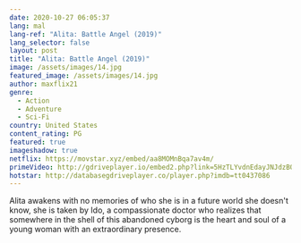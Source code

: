 ```yaml
---
date: 2020-10-27 06:05:37
lang: mal
lang-ref: "Alita: Battle Angel (2019)"
lang_selector: false
layout: post
title: "Alita: Battle Angel (2019)"
image: /assets/images/14.jpg
featured_image: /assets/images/14.jpg
author: maxflix21
genre:
  - Action
  - Adventure
  - Sci-Fi
country: United States
content_rating: PG
featured: true
imageshadow: true
netflix: https://movstar.xyz/embed/aa8MOMnBqa7av4m/
primeVideo: http://gdriveplayer.io/embed2.php?link=5HzTLYvdnEdayJNJdzBOhAxK3L9ZaQ%252BtGIXaoGRPmafL%252BQiQcrnSRLIiSLAt7PQO1W8wgRP3UEnMxOYVr4dBt1Ae0atjBI2OWBiFdAs2SKhcugO4al7dsgU1DtfTvtP8LVPnoEbQYCjxMfhC3B0VONrALESEcChGBEsSFz8EnvcbBTV6fRWQJRe02ZDasmtL0%253D
hotstar: http://databasegdriveplayer.co/player.php?imdb=tt0437086
---
```

Alita awakens with no memories of who she is in a future world she doesn't know, she is taken by Ido, a compassionate doctor who realizes that somewhere in the shell of this abandoned cyborg is the heart and soul of a young woman with an extraordinary presence.